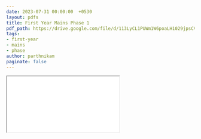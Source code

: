 ```yaml
---
date: 2023-07-31 00:00:00  +0530
layout: pdfs
title: First Year Mains Phase 1
pdf_path: https://drive.google.com/file/d/113LyCL1PUWm1W6poaLH1029jpsCV7_4H/preview?usp=sharing
tags: 
- first-year
- mains
- phase
author: parthnikam
paginate: false
---
```


<iframe class="embed-pdf" src="{{ page.pdf_path }}#toolbar=0" seamless="seamless" scrolling="no" style="overflow:hidden"></iframe>
